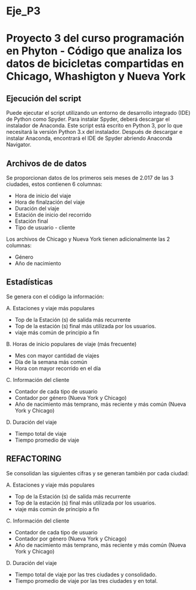 # Eje_P3
# Proyecto 3 del curso programación en Phyton - Código  que analiza los datos de bicicletas compartidas en Chicago, Whashigton y Nueva York


## Ejecución del script
Puede ejecutar el script utilizando un entorno de desarrollo integrado (IDE) de Python como Spyder. Para instalar Spyder, deberá descargar el instalador de Anaconda. Este script está escrito en Python 3, por lo que necesitará la versión Python 3.x del instalador. Después de descargar e instalar Anaconda, encontrará el IDE de Spyder abriendo Anaconda Navigator.


## Archivos de de datos
Se proporcionan datos de los primeros seis meses de 2.017 de las 3 ciudades, estos contienen 6 columnas:

* Hora de inicio del viaje
* Hora de finalzación del viaje
* Duración del viaje 
* Estación de inicio del recorrido
* Estación final
* Tipo de usuario - cliente

Los archivos de Chicago y Nueva York tienen adicionalmente las 2 columnas:

* Género
* Año de nacimiento


## Estadísticas

Se genera con el código la información:

A. Estaciones y viaje más populares
- Top de la Estación (s) de salida más recurrente
- Top de la estación (s) final más utilizada por los usuarios.
- viaje más común de principio a fin


B. Horas de inicio populares de viaje (más frecuente)
- Mes con mayor cantidad de viajes
- Día de la semana más común
- Hora con mayor recorrido en el día

C. Información del cliente
- Contador de cada tipo de usuario
- Contador por género (Nueva York y Chicago)
- Año de nacimiento más temprano, más reciente y más común (Nueva York y Chicago)

D. Duración del viaje
- Tiempo total de viaje
- Tiempo promedio de viaje


## REFACTORING

Se consolidan las siguientes cifras y se generan también por cada ciudad:

A. Estaciones y viaje más populares
- Top de la Estación (s) de salida más recurrente
- Top de la estación (s) final más utilizada por los usuarios.
- viaje más común de principio a fin

C. Información del cliente
- Contador de cada tipo de usuario
- Contador por género (Nueva York y Chicago)
- Año de nacimiento más temprano, más reciente y más común (Nueva York y Chicago)

D. Duración del viaje
- Tiempo total de viaje por las tres ciudades y consolidado.
- Tiempo promedio de viaje por las tres ciudades y en total.

